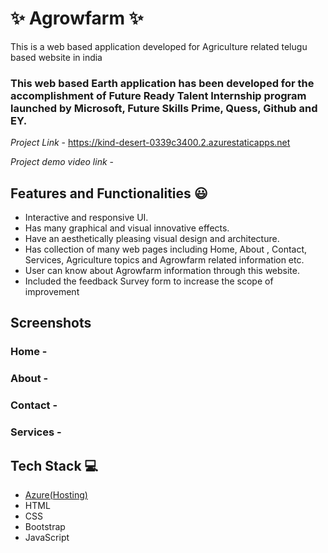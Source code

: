 # ✨ Agrowfarm  ✨

This is a web based application developed for Agriculture related telugu based website in india

### This web based Earth application has been developed for the accomplishment of Future Ready Talent Internship program launched by Microsoft, Future Skills Prime, Quess, Github and EY.


*Project Link* - https://kind-desert-0339c3400.2.azurestaticapps.net


*Project demo video link*  - 

## Features and Functionalities 😃

- Interactive and responsive UI.
- Has many graphical and visual innovative effects.
- Have an aesthetically pleasing visual design and architecture.
- Has collection of many web pages including Home, About , Contact, Services, Agriculture topics and Agrowfarm related information etc.
- User can know about Agrowfarm information through this website.
- Included the feedback Survey form to increase the scope of improvement 

## Screenshots




   

### Home -





### About -




### Contact  -






### Services  -





## Tech Stack 💻

- [Azure(Hosting)](https://azure.microsoft.com/en-in/features/azure-portal/)
- HTML
- CSS
- Bootstrap
- JavaScript

